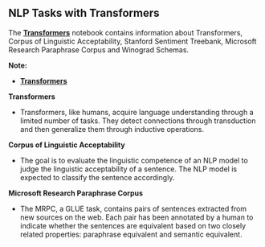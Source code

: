 ## **NLP Tasks with Transformers**

The [**Transformers**](https://github.com/ThinamXx/Transformers_NLP/blob/main/01.%20Transformers%20for%20NLP/04.%20NLP%20Tasks%20with%20Transformers/Transformers.ipynb) notebook contains information about Transformers, Corpus of Linguistic Acceptability, Stanford Sentiment Treebank, Microsoft Research Paraphrase Corpus and Winograd Schemas. 

**Note:**
- [**Transformers**](https://github.com/ThinamXx/Transformers_NLP/blob/main/01.%20Transformers%20for%20NLP/04.%20NLP%20Tasks%20with%20Transformers/Transformers.ipynb)

**Transformers**
- Transformers, like humans, acquire language understanding through a limited number of tasks. They detect connections through transduction and then generalize them through inductive operations.

**Corpus of Linguistic Acceptability**
- The goal is to evaluate the linguistic competence of an NLP model to judge the linguistic acceptability of a sentence. The NLP model is expected to classify the sentence accordingly.

**Microsoft Research Paraphrase Corpus**
- The MRPC, a GLUE task, contains pairs of sentences extracted from new sources on the web. Each pair has been annotated by a human to indicate whether the sentences are equivalent based on two closely related properties: paraphrase equivalent and semantic equivalent.
